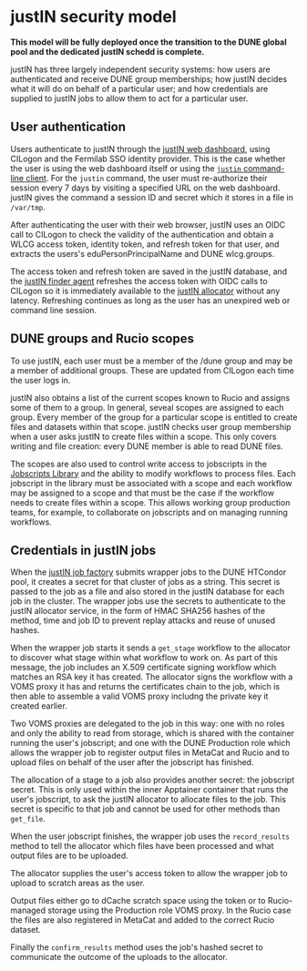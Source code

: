 # justIN security model

**This model will be fully deployed once the transition to the DUNE global
pool and the dedicated justIN schedd is complete.**

justIN has three largely independent security systems: how users are
authenticated and receive DUNE group memberships; how justIN decides what it
will do on behalf of a particular user; and how credentials are supplied to
justIN jobs to allow them to act for a particular user.

## User authentication

Users authenticate to justIN through the 
[justIN web dashboard](dashboard.md), using CILogon
and the Fermilab SSO identity provider. This is the case whether the user
is using the web dashboard itself or using the 
[`justin` command-line client](justin_command.md).
For the `justin` command, the user must re-authorize their session every
7 days by visiting a specified URL on the web dashboard. justIN gives the
command a session ID and secret which it stores in a file in `/var/tmp`.

After authenticating the user with their web browser, justIN uses an OIDC
call to CILogon to check the validity of the authentication and obtain a WLCG
access token, identity token, and refresh token for that user, and extracts
the users's eduPersonPrincipalName and DUNE wlcg.groups. 

The access token and refresh token are saved in the justIN database, and the
[justIN finder agent](agents.finder.md) refreshes the access token with
OIDC calls to CILogon so it is immediately available to the 
[justIN allocator](services.allocator.md) without any latency.
Refreshing continues as long as the user has an unexpired web or
command line session.

## DUNE groups and Rucio scopes

To use justIN, each user must be a member of the /dune group and may be a
member of additional groups. These are updated from CILogon each time the 
user logs in. 

justIN also obtains a list of the current scopes known to Rucio and 
assigns some of them to a group. In general, seveal scopes are assigned to
each group. Every member of the group for a particular scope is entitled to 
create files and datasets within that scope. justIN checks user group 
membership when a user asks justIN to create files within a scope. This only
covers writing and file creation: every DUNE member is able to read DUNE
files.

The scopes are also used to control write access to jobscripts in the 
[Jobscripts Library](jobscripts_library.md) and the ability to modify 
workflows to process files. Each 
jobscript in the library must be associated with a scope and each workflow
may be assigned to a scope and that must be the case if the workflow needs
to create files within a scope. This allows working group production teams,
for example, to collaborate on jobscripts and on managing running workflows.

## Credentials in justIN jobs

When the [justIN job factory](agents.job_factory.md) submits wrapper jobs to 
the DUNE HTCondor pool, 
it creates a secret for that cluster of jobs as a string. This secret
is passed to the job as a file and also stored in the justIN database for 
each job in the cluster. The wrapper jobs use the secrets to authenticate
to the justIN allocator service, in the form of HMAC SHA256 hashes of the
method, time and job ID to prevent replay attacks and reuse of unused hashes.

When the wrapper job starts it sends a `get_stage` workflow to the allocator 
to discover what stage within what workflow to work on. As part of this
message, the job includes an X.509 certificate signing workflow which matches
an RSA key it has created. The allocator signs the workflow with a VOMS proxy
it has and returns the certificates chain to the job, which is then able to 
assemble a valid VOMS proxy includng the private key it created earlier.

Two VOMS proxies are delegated to the job in this way: one with no roles and
only the ability to read from storage, which is shared with the container
running the user's jobscript; and one with the DUNE Production role
which allows the wrapper job to register output files in MetaCat and Rucio 
and to upload files on behalf of the user after the
jobscript has finished.

The allocation of a stage to a job also provides another secret: the
jobscript secret. This is only used within the inner Apptainer container 
that runs the user's jobscript, to ask the justIN allocator to allocate files 
to the job. This secret is specific to that job and cannot be used
for other methods than `get_file`.

When the user jobscript finishes, the wrapper job uses the `record_results` 
method to tell the allocator which files have been processed and what output
files are to be uploaded. 

The allocator supplies the user's access token 
to allow the wrapper job to upload to scratch areas as the user.

Output files either go to dCache scratch space using the token or to
Rucio-managed storage using the Production role VOMS proxy. In the Rucio
case the files are also registered in MetaCat and added to the correct 
Rucio dataset. 

Finally the `confirm_results` method uses the job's hashed
secret to communicate the outcome of the uploads to the allocator. 
